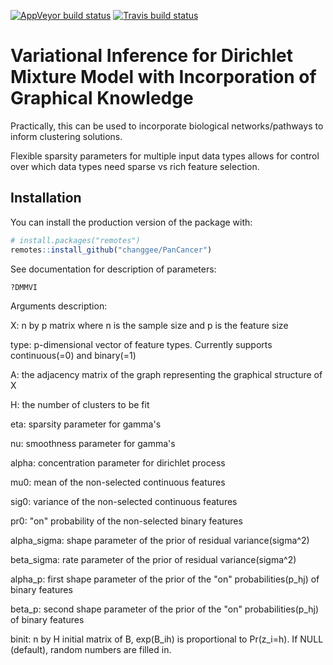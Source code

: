 
<!-- badges: start -->
[![AppVeyor build status](https://ci.appveyor.com/api/projects/status/github/margarethannum/PanCancer?branch=master&svg=true)](https://ci.appveyor.com/project/margarethannum/PanCancer)
[![Travis build status](https://travis-ci.org/margarethannum/PanCancer.svg?branch=master)](https://travis-ci.org/margarethannum/PanCancer) 
<!-- badges: end -->


# Variational Inference for Dirichlet Mixture Model with Incorporation of Graphical Knowledge

Practically, this can be used to incorporate biological networks/pathways to inform clustering solutions. 

Flexible sparsity parameters for multiple input data types allows for control over which data types need sparse vs rich feature selection. 

## Installation

You can install the production version of the package with: 

``` r
# install.packages("remotes")
remotes::install_github("changgee/PanCancer")
```

See documentation for description of parameters:

``` r
?DMMVI
```

Arguments description:

X: n by p matrix where n is the sample size and p is the feature size

type: p-dimensional vector of feature types. Currently supports continuous(=0) and binary(=1)

A: the adjacency matrix of the graph representing the graphical structure of X

H: the number of clusters to be fit

eta: sparsity parameter for gamma's

nu: smoothness parameter for gamma's

alpha: concentration parameter for dirichlet process

mu0: mean of the non-selected continuous features

sig0: variance of the non-selected continuous features

pr0: "on" probability of the non-selected binary features

alpha_sigma: shape parameter of the prior of residual variance(sigma^2)

beta_sigma: rate parameter of the prior of residual variance(sigma^2)

alpha_p: first shape parameter of the prior of the "on" probabilities(p_hj) of binary features

beta_p: second shape parameter of the prior of the "on" probabilities(p_hj) of binary features

binit: n by H initial matrix of B, exp(B_ih) is proportional to Pr(z_i=h). If NULL (default), random numbers are filled in.


